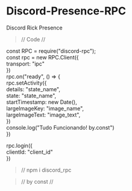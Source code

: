 # Discord-Presence-RPC
Discord Rick Presence


> // Code // 
  
const RPC = require("discord-rpc");  
const rpc = new RPC.Client({  
    transport: "ipc"  
})  
rpc.on("ready", () => {  
    rpc.setActivity({  
        details: "state_name",    
        state: "state_name",  
        startTimestamp: new Date(),  
        largeImageKey: "image_name",  
        largeImageText: "image_text",  
    })  
    console.log("Tudo Funcionando! by.const")  
})  

rpc.login({  
    clientId: "client_id"  
})  
  
> //  npm i discord_rpc


> // by const // 

